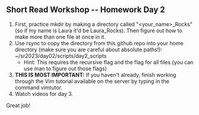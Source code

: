 ## Short Read Workshop -- Homework Day 2

1. First, practice mkdir by making a directory called "<your_name>_Rocks" (so if my name is Laura it'd be Laura_Rocks). Then figure out how to make more than one file at once in it.
2. Use rsync to copy the directory from this github repo into your home directory (make sure you are careful about absolute paths!): ~/sr2023/day02/scripts/day2_scripts
	- Hint: This requires the recursive flag and the flag for all files (you can use man to figure out those flags)
3. **THIS IS MOST IMPORTANT:** If you haven't already, finish working through the Vim tutorial available on the server by typing in the command vimtutor.
4. Watch videos for day 3.

Great job!
